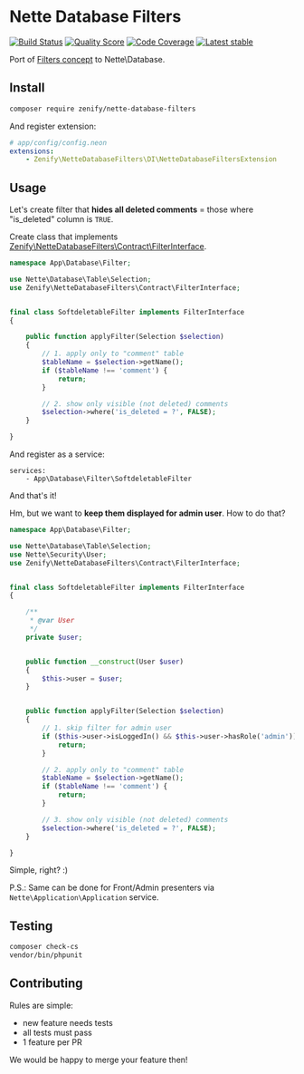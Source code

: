 # Nette Database Filters

[![Build Status](https://img.shields.io/travis/Zenify/NetteDatabaseFilters.svg?style=flat-square)](https://travis-ci.org/Zenify/NetteDatabaseFilters)
[![Quality Score](https://img.shields.io/scrutinizer/g/Zenify/NetteDatabaseFilters.svg?style=flat-square)](https://scrutinizer-ci.com/g/Zenify/NetteDatabaseFilters)
[![Code Coverage](https://img.shields.io/scrutinizer/coverage/g/Zenify/NetteDatabaseFilters.svg?style=flat-square)](https://scrutinizer-ci.com/g/Zenify/NetteDatabaseFilters)
[![Latest stable](https://img.shields.io/packagist/v/zenify/nette-database-filters.svg?style=flat-square)](https://packagist.org/packages/zenify/nette-database-filters)


Port of [Filters concept](https://github.com/Zenify/DoctrineFilters) to Nette\Database.


## Install

```sh
composer require zenify/nette-database-filters
```

And register extension:

```yaml
# app/config/config.neon
extensions:
	- Zenify\NetteDatabaseFilters\DI\NetteDatabaseFiltersExtension
```


## Usage

Let's create filter that **hides all deleted comments** = those where "is_deleted" column is `TRUE`.

Create class that implements [Zenify\NetteDatabaseFilters\Contract\FilterInterface](src/Contract/FilterInterface.php).

```php
namespace App\Database\Filter;

use Nette\Database\Table\Selection;
use Zenify\NetteDatabaseFilters\Contract\FilterInterface;


final class SoftdeletableFilter implements FilterInterface
{

    public function applyFilter(Selection $selection)
    {
        // 1. apply only to "comment" table
        $tableName = $selection->getName();
        if ($tableName !== 'comment') {
            return;
        }

        // 2. show only visible (not deleted) comments
        $selection->where('is_deleted = ?', FALSE);
    }

}
```

And register as a service:

```neon
services:
    - App\Database\Filter\SoftdeletableFilter
```

And that's it!


Hm, but we want to **keep them displayed for admin user**. How to do that?


```php
namespace App\Database\Filter;

use Nette\Database\Table\Selection;
use Nette\Security\User;
use Zenify\NetteDatabaseFilters\Contract\FilterInterface;


final class SoftdeletableFilter implements FilterInterface
{

    /**
     * @var User
     */
    private $user;


    public function __construct(User $user)
    {
        $this->user = $user;
    }


    public function applyFilter(Selection $selection)
    {
        // 1. skip filter for admin user
        if ($this->user->isLoggedIn() && $this->user->hasRole('admin')) {
            return;
        }

        // 2. apply only to "comment" table
        $tableName = $selection->getName();
        if ($tableName !== 'comment') {
            return;
        }

        // 3. show only visible (not deleted) comments
        $selection->where('is_deleted = ?', FALSE);
    }

}
```


Simple, right? :)

P.S.: Same can be done for Front/Admin presenters via `Nette\Application\Application` service.




## Testing

```sh
composer check-cs
vendor/bin/phpunit
```


## Contributing

Rules are simple:

- new feature needs tests
- all tests must pass
- 1 feature per PR

We would be happy to merge your feature then!
